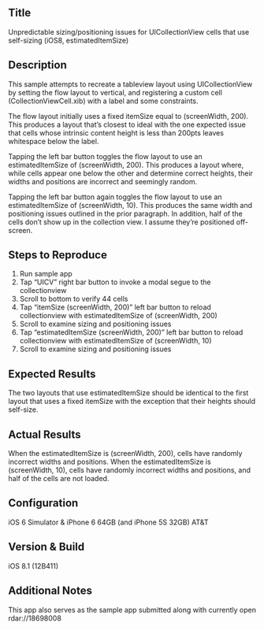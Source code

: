 ## Title
Unpredictable sizing/positioning issues for UICollectionView cells that use self-sizing (iOS8, estimatedItemSize)

## Description
This sample attempts to recreate a tableview layout using UICollectionView by setting the flow layout to vertical, and registering a custom cell (CollectionViewCell.xib) with a label and some constraints. 

The flow layout initially uses a fixed itemSize equal to (screenWidth, 200). This produces a layout that’s closest to ideal with the one expected issue that cells whose intrinsic content height is less than 200pts leaves whitespace below the label. 

Tapping the left bar button toggles the flow layout to use an estimatedItemSize of (screenWidth, 200). This produces a layout where, while cells appear one below the other and determine correct heights, their widths and positions are incorrect and seemingly random. 

Tapping the left bar button again toggles the flow layout to use an estimatedItemSize of (screenWidth, 10). This produces the same width and positioning issues outlined in the prior paragraph. In addition, half of the cells don’t show up in the collection view. I assume they’re positioned off-screen.

## Steps to Reproduce
1. Run sample app
2. Tap “UICV” right bar button to invoke a modal segue to the collectionview
3. Scroll to bottom to verify 44 cells
4. Tap “itemSize (screenWidth, 200)” left bar button to reload collectionview with estimatedItemSize of (screenWidth, 200)
5. Scroll to examine sizing and positioning issues
6. Tap “estimatedItemSize (screenWidth, 200)” left bar button to reload collectionview with estimatedItemSize of (screenWidth, 10)
7. Scroll to examine sizing and positioning issues

## Expected Results
The two layouts that use estimatedItemSize should be identical to the first layout that uses a fixed itemSize with the exception that their heights should self-size. 

## Actual Results
When the estimatedItemSize is (screenWidth, 200), cells have randomly incorrect widths and positions. When the estimatedItemSize is (screenWidth, 10), cells have randomly incorrect widths and positions, and half of the cells are not loaded.

## Configuration
iOS 6 Simulator & iPhone 6 64GB (and iPhone 5S 32GB) AT&T

## Version & Build
iOS 8.1 (12B411)

## Additional Notes
This app also serves as the sample app submitted along with currently open rdar://18698008
